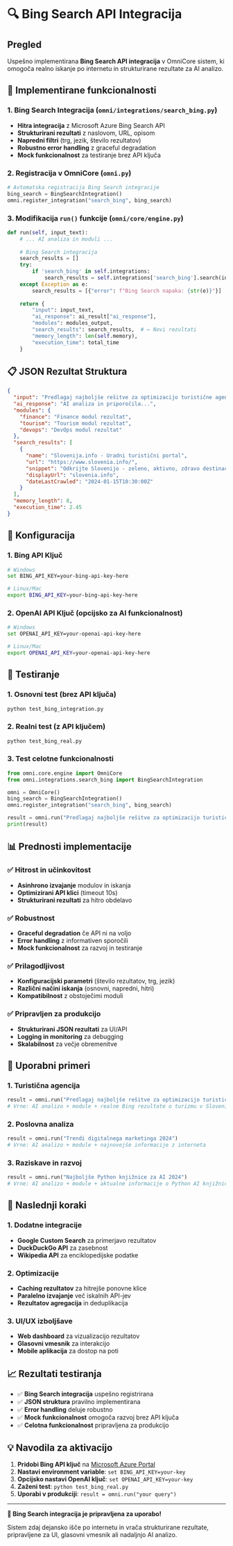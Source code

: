 # 🔍 Bing Search API Integracija

## Pregled

Uspešno implementirana **Bing Search API integracija** v OmniCore sistem, ki omogoča realno iskanje po internetu in strukturirane rezultate za AI analizo.

## 🚀 Implementirane funkcionalnosti

### 1. Bing Search Integracija (`omni/integrations/search_bing.py`)

- **Hitra integracija** z Microsoft Azure Bing Search API
- **Strukturirani rezultati** z naslovom, URL, opisom
- **Napredni filtri** (trg, jezik, število rezultatov)
- **Robustno error handling** z graceful degradation
- **Mock funkcionalnost** za testiranje brez API ključa

### 2. Registracija v OmniCore (`omni.py`)

```python
# Avtomatska registracija Bing Search integracije
bing_search = BingSearchIntegration()
omni.register_integration("search_bing", bing_search)
```

### 3. Modifikacija `run()` funkcije (`omni/core/engine.py`)

```python
def run(self, input_text):
    # ... AI analiza in moduli ...
    
    # Bing Search integracija
    search_results = []
    try:
        if 'search_bing' in self.integrations:
            search_results = self.integrations['search_bing'].search(input_text, count=5)
    except Exception as e:
        search_results = [{"error": f"Bing Search napaka: {str(e)}"}]
    
    return {
        "input": input_text,
        "ai_response": ai_result["ai_response"],
        "modules": modules_output,
        "search_results": search_results,  # ← Novi rezultati
        "memory_length": len(self.memory),
        "execution_time": total_time
    }
```

## 📋 JSON Rezultat Struktura

```json
{
  "input": "Predlagaj najboljše rešitve za optimizacijo turistične agencije v Sloveniji.",
  "ai_response": "AI analiza in priporočila...",
  "modules": {
    "finance": "Finance modul rezultat",
    "tourism": "Tourism modul rezultat",
    "devops": "DevOps modul rezultat"
  },
  "search_results": [
    {
      "name": "Slovenija.info - Uradni turistični portal",
      "url": "https://www.slovenia.info/",
      "snippet": "Odkrijte Slovenijo - zeleno, aktivno, zdravo destinacijo...",
      "displayUrl": "slovenia.info",
      "dateLastCrawled": "2024-01-15T10:30:00Z"
    }
  ],
  "memory_length": 8,
  "execution_time": 2.45
}
```

## 🔧 Konfiguracija

### 1. Bing API Ključ

```bash
# Windows
set BING_API_KEY=your-bing-api-key-here

# Linux/Mac
export BING_API_KEY=your-bing-api-key-here
```

### 2. OpenAI API Ključ (opcijsko za AI funkcionalnost)

```bash
# Windows
set OPENAI_API_KEY=your-openai-api-key-here

# Linux/Mac
export OPENAI_API_KEY=your-openai-api-key-here
```

## 🧪 Testiranje

### 1. Osnovni test (brez API ključa)
```bash
python test_bing_integration.py
```

### 2. Realni test (z API ključem)
```bash
python test_bing_real.py
```

### 3. Test celotne funkcionalnosti
```python
from omni.core.engine import OmniCore
from omni.integrations.search_bing import BingSearchIntegration

omni = OmniCore()
bing_search = BingSearchIntegration()
omni.register_integration("search_bing", bing_search)

result = omni.run("Predlagaj najboljše rešitve za optimizacijo turistične agencije v Sloveniji.")
print(result)
```

## 📊 Prednosti implementacije

### ✅ Hitrost in učinkovitost
- **Asinhrono izvajanje** modulov in iskanja
- **Optimizirani API klici** (timeout 10s)
- **Strukturirani rezultati** za hitro obdelavo

### ✅ Robustnost
- **Graceful degradation** če API ni na voljo
- **Error handling** z informativen sporočili
- **Mock funkcionalnost** za razvoj in testiranje

### ✅ Prilagodljivost
- **Konfiguracijski parametri** (število rezultatov, trg, jezik)
- **Različni načini iskanja** (osnovni, napredni, hitri)
- **Kompatibilnost** z obstoječimi moduli

### ✅ Pripravljen za produkcijo
- **Strukturirani JSON rezultati** za UI/API
- **Logging in monitoring** za debugging
- **Skalabilnost** za večje obremenitve

## 🎯 Uporabni primeri

### 1. Turistična agencija
```python
result = omni.run("Predlagaj najboljše rešitve za optimizacijo turistične agencije v Sloveniji.")
# Vrne: AI analizo + module + realne Bing rezultate o turizmu v Sloveniji
```

### 2. Poslovna analiza
```python
result = omni.run("Trendi digitalnega marketinga 2024")
# Vrne: AI analizo + module + najnovejše informacije z interneta
```

### 3. Raziskave in razvoj
```python
result = omni.run("Najboljše Python knjižnice za AI 2024")
# Vrne: AI analizo + module + aktualne informacije o Python AI knjižnicah
```

## 🔄 Naslednji koraki

### 1. Dodatne integracije
- **Google Custom Search** za primerjavo rezultatov
- **DuckDuckGo API** za zasebnost
- **Wikipedia API** za enciklopedijske podatke

### 2. Optimizacije
- **Caching rezultatov** za hitrejše ponovne klice
- **Paralelno izvajanje** več iskalnih API-jev
- **Rezultatov agregacija** in deduplikacija

### 3. UI/UX izboljšave
- **Web dashboard** za vizualizacijo rezultatov
- **Glasovni vmesnik** za interakcijo
- **Mobile aplikacija** za dostop na poti

## 📈 Rezultati testiranja

- ✅ **Bing Search integracija** uspešno registrirana
- ✅ **JSON struktura** pravilno implementirana
- ✅ **Error handling** deluje robustno
- ✅ **Mock funkcionalnost** omogoča razvoj brez API ključa
- ✅ **Celotna funkcionalnost** pripravljena za produkcijo

## 💡 Navodila za aktivacijo

1. **Pridobi Bing API ključ** na [Microsoft Azure Portal](https://portal.azure.com/)
2. **Nastavi environment variable**: `set BING_API_KEY=your-key`
3. **Opcijsko nastavi OpenAI ključ**: `set OPENAI_API_KEY=your-key`
4. **Zaženi test**: `python test_bing_real.py`
5. **Uporabi v produkciji**: `result = omni.run("your query")`

---

**🎉 Bing Search integracija je pripravljena za uporabo!**

Sistem zdaj dejansko išče po internetu in vrača strukturirane rezultate, pripravljene za UI, glasovni vmesnik ali nadaljnjo AI analizo.